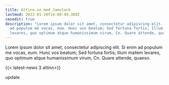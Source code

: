 ```yaml
---
title: Altinn.no med Jamstack
lastmod: 2022-01-20T14:08:49.389Z
cmsedit: true
description: "Lorem ipsum dolor sit amet, consectetur adipiscing elit. Si enim
  ad populum me vocas, eum. Hunc vos beatum; Sed fortuna fortis; Illum mallem
  levares, quo optimum atque humanissimum virum, Cn. Quare attende, quaeso. "
---
```

Lorem ipsum dolor sit amet, consectetur adipiscing elit. Si enim ad populum me vocas, eum. Hunc vos beatum; Sed fortuna fortis; Illum mallem levares, quo optimum atque humanissimum virum, Cn. Quare attende, quaeso.

{{< latest-news 3 altinn>}}

update